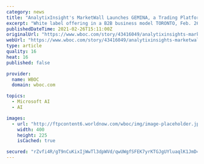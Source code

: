```yaml
---
category: news
title: "AnalytixInsight's MarketWall Launches GEMINA, a Trading Platform for Banks and Brokers"
excerpt: "White label offering in a B2B business model TORONTO, Feb. 26, 2021 (GLOBE NEWSWIRE) -- Artificial Intelligence company, AnalytixInsight Inc. (“AnalytixInsight”, or the “Company”)"
publishedDateTime: 2021-02-26T15:11:00Z
originalUrl: "https://www.wboc.com/story/43416049/analytixinsights-marketwall-launches-gemina-a-trading-platform-for-banks-and-brokers"
webUrl: "https://www.wboc.com/story/43416049/analytixinsights-marketwall-launches-gemina-a-trading-platform-for-banks-and-brokers"
type: article
quality: 16
heat: 16
published: false

provider:
  name: WBOC
  domain: wboc.com

topics:
  - Microsoft AI
  - AI

images:
  - url: "http://ftpcontent6.worldnow.com/wboc/img/image-placeholder.jpg"
    width: 400
    height: 225
    isCached: true

secured: "rZvfi4R/gT9nCuKixIjWwTl3dpWVd/qwUWgfSFEK7yrKTGJgUYluaqlK1JmD4Hj1NbFSq1VNAMddn/73fPEkZLsVPBIz8jcpLrWE1N6B9Erw1qVEFQJ+eBbUoWslPzSvGDv/X+bKrr7bHBLp9Zy79kIfiHnRgq7uQuPi+YVt3c7bTNyZXtLv+Kx0sLUihSgBULT582fYj/Cath5IXf/W4qi2rMr+t2zvmMh5SGzRntn9AcL/h3epfDcbDmI82I9h3NTB5AOfUqrq3egduYHgGsi3SZQSyLJRRQKDnzIXr3s3s8zgNjK1yKbOLa0ARP9FTb4fniNGG2mbHGzwz5YF9Za16UM9M7srM0a0KrERPiI=;rGBN9yMWWFp+UQ4TCTnYOw=="
---
```


